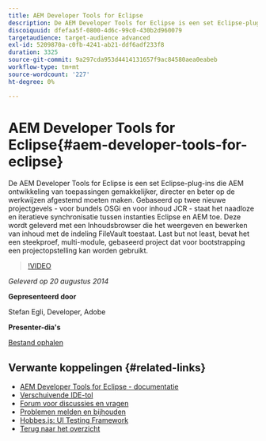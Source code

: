```yaml
---
title: AEM Developer Tools for Eclipse
description: De AEM Developer Tools for Eclipse is een set Eclipse-plug-ins die AEM ontwikkeling van toepassingen gemakkelijker, directer en beter op de werkwijzen afgestemd moeten maken. Gebaseerd op twee nieuwe projectgevels - voor bundels OSGi en voor inhoud JCR - staat het naadloze en iteratieve synchronisatie tussen instanties Eclipse en AEM toe. Deze wordt geleverd met een Inhoudsbrowser die het weergeven en bewerken van inhoud met de indeling FileVault toestaat. Last but not least, bevat het een steekproef, multi-module, gebaseerd project dat voor bootstrapping een projectopstelling kan worden gebruikt.
discoiquuid: dfefaa5f-0800-4d6c-99c0-430b2d960079
targetaudience: target-audience advanced
exl-id: 5209870a-c0fb-4241-ab21-ddf6adf233f8
duration: 3325
source-git-commit: 9a297cda953d4414131657f9ac84580aea0eabeb
workflow-type: tm+mt
source-wordcount: '227'
ht-degree: 0%

---
```


# AEM Developer Tools for Eclipse{#aem-developer-tools-for-eclipse}

De AEM Developer Tools for Eclipse is een set Eclipse-plug-ins die AEM ontwikkeling van toepassingen gemakkelijker, directer en beter op de werkwijzen afgestemd moeten maken. Gebaseerd op twee nieuwe projectgevels - voor bundels OSGi en voor inhoud JCR - staat het naadloze en iteratieve synchronisatie tussen instanties Eclipse en AEM toe. Deze wordt geleverd met een Inhoudsbrowser die het weergeven en bewerken van inhoud met de indeling FileVault toestaat. Last but not least, bevat het een steekproef, multi-module, gebaseerd project dat voor bootstrapping een projectopstelling kan worden gebruikt.

>[!VIDEO](https://video.tv.adobe.com/v/19465/?quality=9)

*Geleverd op 20 augustus 2014*

**Gepresenteerd door**

Stefan Egli, Developer, Adobe

**Presenter-dia&#39;s**

[Bestand ophalen](assets/aem-dev-tools-cq-gems.pdf)

## Verwante koppelingen {#related-links}

* [AEM Developer Tools for Eclipse - documentatie](https://experienceleague.adobe.com/docs/experience-manager-cloud-service/content/implementing/developer-tools/eclipse.html)
* [Verschuivende IDE-tol](https://sling.apache.org/documentation/development/ide-tooling.html)
* [Forum voor discussies en vragen](https://help-forums.adobe.com/content/adobeforums/en/experience-manager-forum/adobe-experience-manager.html)
* [Problemen melden en bijhouden](https://github.com/Adobe-Marketing-Cloud/aem-eclipse-developer-tools/issues)
* [Hobbes.js: UI Testing Framework](https://docs.adobe.com/docs/en/aem/6-0/develop/components/hobbes.html)
* [Terug naar het overzicht](https://helpx.adobe.com/experience-manager/kt/eseminars/gems/aem-index.html)
